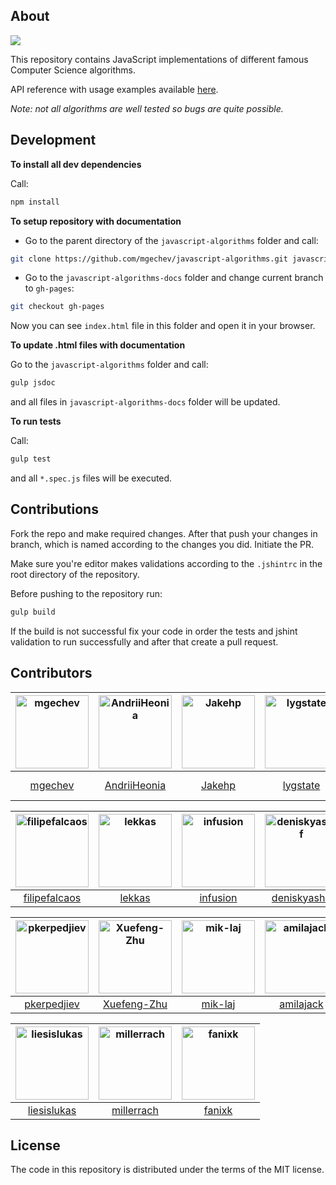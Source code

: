 ## About

![](https://travis-ci.org/mgechev/javascript-algorithms.svg?branch=master)

This repository contains JavaScript implementations of different famous Computer Science algorithms.

API reference with usage examples available <a href="https://mgechev.github.io/javascript-algorithms/" target="_blank">here</a>.

*Note: not all algorithms are well tested so bugs are quite possible.*

## Development

**To install all dev dependencies**

Call:

```bash
npm install
```

**To setup repository with documentation**

- Go to the parent directory of the `javascript-algorithms` folder and call:

```bash
git clone https://github.com/mgechev/javascript-algorithms.git javascript-algorithms-docs
```

- Go to the `javascript-algorithms-docs` folder and change current branch to `gh-pages`:

```bash
git checkout gh-pages
```

Now you can see `index.html` file in this folder and open it in your browser.

**To update .html files with documentation**

Go to the `javascript-algorithms` folder and call:

```bash
gulp jsdoc
```

and all files in `javascript-algorithms-docs` folder will be updated.

**To run tests**

Call:

```bash
gulp test
```

and all `*.spec.js` files will be executed.

## Contributions

Fork the repo and make required changes. After that push your changes in branch, which is named according to the changes you did.
Initiate the PR.

Make sure you're editor makes validations according to the `.jshintrc` in the root directory of the repository.

Before pushing to the repository run:

```bash
gulp build
```

If the build is not successful fix your code in order the tests and jshint validation to run successfully and after that create a pull request.

## Contributors

[<img alt="mgechev" src="https://avatars.githubusercontent.com/u/455023?v=3&s=117" width="117">](https://github.com/mgechev) |[<img alt="AndriiHeonia" src="https://avatars.githubusercontent.com/u/773648?v=3&s=117" width="117">](https://github.com/AndriiHeonia) |[<img alt="Jakehp" src="https://avatars.githubusercontent.com/u/1854569?v=3&s=117" width="117">](https://github.com/Jakehp) |[<img alt="lygstate" src="https://avatars.githubusercontent.com/u/121040?v=3&s=117" width="117">](https://github.com/lygstate) |[<img alt="krzysztof-grzybek" src="https://avatars.githubusercontent.com/u/6236664?v=3&s=117" width="117">](https://github.com/krzysztof-grzybek) |[<img alt="pvoznenko" src="https://avatars.githubusercontent.com/u/1098414?v=3&s=117" width="117">](https://github.com/pvoznenko) |
:---: |:---: |:---: |:---: |:---: |:---: |
[mgechev](https://github.com/mgechev) |[AndriiHeonia](https://github.com/AndriiHeonia) |[Jakehp](https://github.com/Jakehp) |[lygstate](https://github.com/lygstate) |[krzysztof-grzybek](https://github.com/krzysztof-grzybek) |[pvoznenko](https://github.com/pvoznenko) |

[<img alt="filipefalcaos" src="https://avatars.githubusercontent.com/u/9125631?v=3&s=117" width="117">](https://github.com/filipefalcaos) |[<img alt="lekkas" src="https://avatars.githubusercontent.com/u/5211478?v=3&s=117" width="117">](https://github.com/lekkas) |[<img alt="infusion" src="https://avatars.githubusercontent.com/u/197742?v=3&s=117" width="117">](https://github.com/infusion) |[<img alt="deniskyashif" src="https://avatars.githubusercontent.com/u/5999271?v=3&s=117" width="117">](https://github.com/deniskyashif) |[<img alt="designeng" src="https://avatars.githubusercontent.com/u/2807469?v=3&s=117" width="117">](https://github.com/designeng) |[<img alt="Microfed" src="https://avatars.githubusercontent.com/u/613179?v=3&s=117" width="117">](https://github.com/Microfed) |
:---: |:---: |:---: |:---: |:---: |:---: |
[filipefalcaos](https://github.com/filipefalcaos) |[lekkas](https://github.com/lekkas) |[infusion](https://github.com/infusion) |[deniskyashif](https://github.com/deniskyashif) |[designeng](https://github.com/designeng) |[Microfed](https://github.com/Microfed) |

[<img alt="pkerpedjiev" src="https://avatars.githubusercontent.com/u/2143629?v=3&s=117" width="117">](https://github.com/pkerpedjiev) |[<img alt="Xuefeng-Zhu" src="https://avatars.githubusercontent.com/u/5875315?v=3&s=117" width="117">](https://github.com/Xuefeng-Zhu) |[<img alt="mik-laj" src="https://avatars.githubusercontent.com/u/12058428?v=3&s=117" width="117">](https://github.com/mik-laj) |[<img alt="amilajack" src="https://avatars.githubusercontent.com/u/6374832?v=3&s=117" width="117">](https://github.com/amilajack) |[<img alt="ysharplanguage" src="https://avatars.githubusercontent.com/u/1055314?v=3&s=117" width="117">](https://github.com/ysharplanguage) |[<img alt="contra" src="https://avatars.githubusercontent.com/u/425716?v=3&s=117" width="117">](https://github.com/contra) |
:---: |:---: |:---: |:---: |:---: |:---: |
[pkerpedjiev](https://github.com/pkerpedjiev) |[Xuefeng-Zhu](https://github.com/Xuefeng-Zhu) |[mik-laj](https://github.com/mik-laj) |[amilajack](https://github.com/amilajack) |[ysharplanguage](https://github.com/ysharplanguage) |[contra](https://github.com/contra) |

[<img alt="liesislukas" src="https://avatars.githubusercontent.com/u/2733862?v=3&s=117" width="117">](https://github.com/liesislukas) |[<img alt="millerrach" src="https://avatars.githubusercontent.com/u/12432794?v=3&s=117" width="117">](https://github.com/millerrach) |[<img alt="fanixk" src="https://avatars.githubusercontent.com/u/921156?v=3&s=117" width="117">](https://github.com/fanixk) |
:---: |:---: |:---: |
[liesislukas](https://github.com/liesislukas) |[millerrach](https://github.com/millerrach) |[fanixk](https://github.com/fanixk) |

## License

The code in this repository is distributed under the terms of the MIT license.

